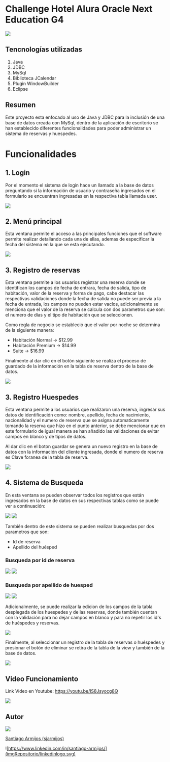 # Challenge Hotel Alura Oracle Next Education G4
![](imgRepositorio/aH-150px.png)

## Tencnologías utilizadas

1. Java
2. JDBC
3. MySql
4. Biblioteca JCalendar
5. Plugin WindowBuilder
6. Eclipse

## Resumen

Este proyecto esta enfocado al uso de Java y JDBC para la inclusión de una base de datos creada con MySql, dentro 
de la aplicación de escritorio se han establecido diferentes funcionalidades para poder administrar un sistema de 
reservas y huespedes.

# Funcionalidades

## 1. Login

Por el momento el sistema de login hace un llamado a la base de datos preguntando si la información de usuario y contraseña
ingresados en el formulario se encuentran ingresadas en la respectiva tabla llamada user.

![](imgRepositorio/ventana-login.png)

## 2. Menú principal

Esta ventana permite el acceso a las principales funciones que el software permite realizar detallando cada una de ellas,
ademas de especificar la fecha del sistema en la que se esta ejecutando.

![](imgRepositorio/ventana-principal.png)

## 3. Registro de reservas

Esta ventana permite a los usuarios registrar una reserva donde se identifican los campos de fecha de entrara, fecha de salida,
tipo de habitación, valor de la reserva y forma de pago, cabe destacar las respectivas validaciones donde la fecha de salida no 
puede ser previa a la fecha de entrada, los campos no pueden estar vacíos, adicionalmente se menciona que el valor de la reserva
se calcula con dos parametros que son: el numero de días y el tipo de habitación que se seleccionen.

Como regla de negocio se estableció que el valor por noche se determina de la siguiente manera:
  * Habitación Normal -> $12.99
  * Habitación Premium -> $14.99
  * Suite -> $16.99

Finalmente al dar clic en el botón siguiente se realiza el proceso de guardado de la información en la tabla de reserva dentro 
de la base de datos.

![](imgRepositorio/ventana-reservas.png)

## 3. Registro Huespedes

Esta ventana permite a los usuarios que realizaron una reserva, ingresar sus datos de identificación como: nombre, apellido, 
fecha de nacimiento, nacionalidad y el numero de reserva que se asigna automaticamente tomando la reserva que hizo en el punto
anterior, se debe mencionar que en este formulario de igual manera se han añadido las validaciones de evitar campos en blanco y
de tipos de datos.

Al dar clic en el boton guardar se genera un nuevo registro en la base de datos con la información del cliente ingresada, donde 
el numero de reserva es Clave foranea de la tabla de reserva.

![](imgRepositorio/ventana-Huespedes.png)

## 4. Sistema de Busqueda

En esta ventana se pueden observar todos los registros que están ingresados en la base de datos en sus respectivas tablas como se
puede ver a continuación:

![](imgRepositorio/ventana-listar-reservas.png) ![](imgRepositorio/Ventana-listar-huespedes.png)

También dentro de este sistema se pueden realizar busquedas por dos parametros que son:
 * Id de reserva
 * Apellido del huésped

### Busqueda por id de reserva

![](imgRepositorio/Busqueda-huesped-por-id-reserva.png)  ![](imgRepositorio/busqueda-reserva-por-id.png)

### Busqueda por apellido de huesped

![](imgRepositorio/Busqueda-huesped-por-apellido.png)  ![](imgRepositorio/busqueda-reserva-por-apellido-huesped.png)

Adicionalmente, se puede realizar la edicion de los campos de la tabla desplegada de los huespedes y de las reservas, donde también 
cuentan con la validación para no dejar campos en blanco y para no repetir los id's de huéspedes y reservas.

![](imgRepositorio/confirmacion-de-edicion.png)

Finalmente, al seleccionar un registro de la tabla de reservas o huéspedes y presionar el botón de eliminar se retira de la tabla de la view
y también de la base de datos.

![](imgRepositorio/confirmacion-eliminacion.png)

## Video Funcionamiento

Link Video en Youtube: https://youtu.be/lS8Jsyocg8Q

![](imgRepositorio/gifFuncionamiento.gif)

## Autor

![](imgRepositorio/ppgithub.png)

[Santiago Armijos (sjarmijos)](https://github.com/sjarmijos)

![https://www.linkedin.com/in/santiago-armijos/](imgRepositorio/linkedinlogo.svg)
















